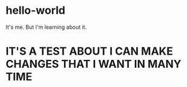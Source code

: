 # hello-world
It's me. But I'm learning about it. 
# IT'S A TEST ABOUT I CAN MAKE CHANGES THAT I WANT IN MANY TIME 
